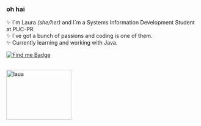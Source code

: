 ### oh hai 


  ✨ I´m Laura <i> (she/her)</i> and I´m a Systems Information Development Student at PUC-PR.
  <br>
  ✨ I´ve got a bunch of passions and coding is one of them.
  <br>
  ✨ Currently learning and working with Java. 
  <br>
  
  [![Find me Badge](https://img.shields.io/badge/-find%20me%20elsewhere!-blueviolet)](https://linktr.ee/ff0rever)
  
  <br>
  
  <img align="left" alt="laua" height="130" width="170" src="https://64.media.tumblr.com/67ab70e1179ef0f550adab4135e905be/8b82c290c32c68d7-02/s500x750/cdfccb8fb3056b824c49b55ed712bbc89bd5250e.gifv">

  
